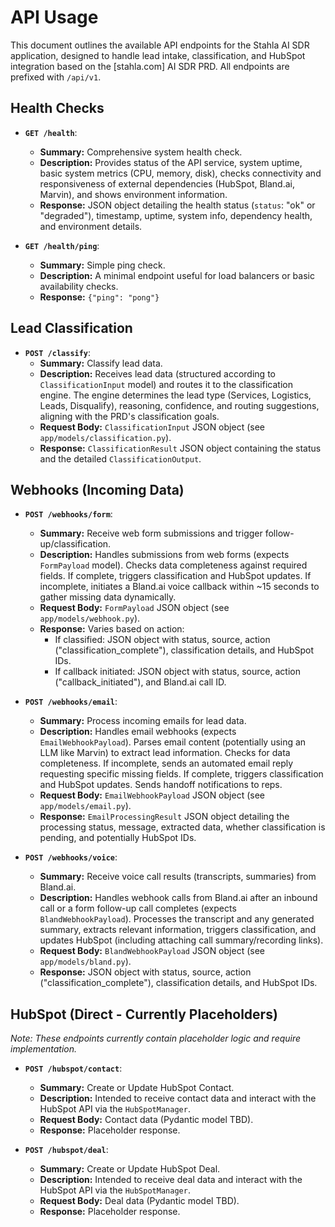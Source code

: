 # API Usage

This document outlines the available API endpoints for the Stahla AI SDR application, designed to handle lead intake, classification, and HubSpot integration based on the [stahla.com] AI SDR PRD.
All endpoints are prefixed with `/api/v1`.

## Health Checks

*   **`GET /health`**:
    *   **Summary:** Comprehensive system health check.
    *   **Description:** Provides status of the API service, system uptime, basic system metrics (CPU, memory, disk), checks connectivity and responsiveness of external dependencies (HubSpot, Bland.ai, Marvin), and shows environment information.
    *   **Response:** JSON object detailing the health status (`status`: "ok" or "degraded"), timestamp, uptime, system info, dependency health, and environment details.

*   **`GET /health/ping`**:
    *   **Summary:** Simple ping check.
    *   **Description:** A minimal endpoint useful for load balancers or basic availability checks.
    *   **Response:** `{"ping": "pong"}`

## Lead Classification

*   **`POST /classify`**:
    *   **Summary:** Classify lead data.
    *   **Description:** Receives lead data (structured according to `ClassificationInput` model) and routes it to the classification engine. The engine determines the lead type (Services, Logistics, Leads, Disqualify), reasoning, confidence, and routing suggestions, aligning with the PRD's classification goals.
    *   **Request Body:** `ClassificationInput` JSON object (see `app/models/classification.py`).
    *   **Response:** `ClassificationResult` JSON object containing the status and the detailed `ClassificationOutput`.

## Webhooks (Incoming Data)

*   **`POST /webhooks/form`**:
    *   **Summary:** Receive web form submissions and trigger follow-up/classification.
    *   **Description:** Handles submissions from web forms (expects `FormPayload` model). Checks data completeness against required fields. If complete, triggers classification and HubSpot updates. If incomplete, initiates a Bland.ai voice callback within ~15 seconds to gather missing data dynamically.
    *   **Request Body:** `FormPayload` JSON object (see `app/models/webhook.py`).
    *   **Response:** Varies based on action:
        *   If classified: JSON object with status, source, action ("classification_complete"), classification details, and HubSpot IDs.
        *   If callback initiated: JSON object with status, source, action ("callback_initiated"), and Bland.ai call ID.

*   **`POST /webhooks/email`**:
    *   **Summary:** Process incoming emails for lead data.
    *   **Description:** Handles email webhooks (expects `EmailWebhookPayload`). Parses email content (potentially using an LLM like Marvin) to extract lead information. Checks for data completeness. If incomplete, sends an automated email reply requesting specific missing fields. If complete, triggers classification and HubSpot updates. Sends handoff notifications to reps.
    *   **Request Body:** `EmailWebhookPayload` JSON object (see `app/models/email.py`).
    *   **Response:** `EmailProcessingResult` JSON object detailing the processing status, message, extracted data, whether classification is pending, and potentially HubSpot IDs.

*   **`POST /webhooks/voice`**:
    *   **Summary:** Receive voice call results (transcripts, summaries) from Bland.ai.
    *   **Description:** Handles webhook calls from Bland.ai after an inbound call or a form follow-up call completes (expects `BlandWebhookPayload`). Processes the transcript and any generated summary, extracts relevant information, triggers classification, and updates HubSpot (including attaching call summary/recording links).
    *   **Request Body:** `BlandWebhookPayload` JSON object (see `app/models/bland.py`).
    *   **Response:** JSON object with status, source, action ("classification_complete"), classification details, and HubSpot IDs.

## HubSpot (Direct - Currently Placeholders)

*Note: These endpoints currently contain placeholder logic and require implementation.*

*   **`POST /hubspot/contact`**:
    *   **Summary:** Create or Update HubSpot Contact.
    *   **Description:** Intended to receive contact data and interact with the HubSpot API via the `HubSpotManager`.
    *   **Request Body:** Contact data (Pydantic model TBD).
    *   **Response:** Placeholder response.

*   **`POST /hubspot/deal`**:
    *   **Summary:** Create or Update HubSpot Deal.
    *   **Description:** Intended to receive deal data and interact with the HubSpot API via the `HubSpotManager`.
    *   **Request Body:** Deal data (Pydantic model TBD).
    *   **Response:** Placeholder response.
